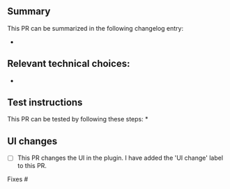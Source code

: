 ## Summary

This PR can be summarized in the following changelog entry:

*

## Relevant technical choices:

*

## Test instructions

This PR can be tested by following these steps:
*

## UI changes
* [ ] This PR changes the UI in the plugin. I have added the 'UI change' label to this PR.

Fixes #
